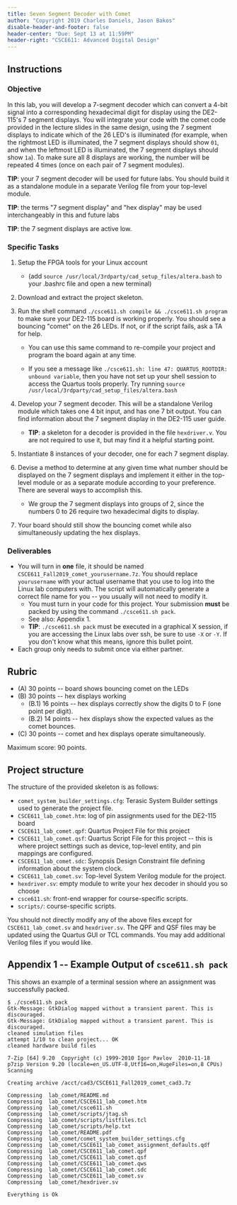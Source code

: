 ```yaml
---
title: Seven Segment Decoder with Comet
author: "Copyright 2019 Charles Daniels, Jason Bakos"
disable-header-and-footer: false
header-center: "Due: Sept 13 at 11:59PM"
header-right: "CSCE611: Advanced Digital Design"
---
```


## Instructions

### Objective

In this lab, you will develop a 7-segment decoder which can convert a 4-bit
signal into a corresponding hexadecimal digit for display using the DE2-115's 7
segment displays. You will integrate your code with the comet code provided in
the lecture slides in the same design, using the 7 segment displays to indicate
which of the 26 LED's is illuminated (for example, when the rightmost LED is
illuminated, the 7 segment displays should show `01`, and when the leftmost LED
is illuminated, the 7 segment displays should show `1a`). To make sure all 8
displays are working, the number will be repeated 4 times (once on each pair of
7 segment modules).

**TIP**: your 7 segment decoder will be used for future labs. You should build
it as a standalone module in a separate Verilog file from your top-level
module.

**TIP**: the terms "7 segment display" and "hex display" may be used
interchangeably in this and future labs

**TIP**: the 7 segment displays are active low.

### Specific Tasks

1. Setup the FPGA tools for your Linux account
    * (add `source /usr/local/3rdparty/cad_setup_files/altera.bash` to your
      .bashrc file and open a new terminal)

2. Download and extract the project skeleton.

3. Run the shell command `./csce611.sh compile && ./csce611.sh program` to make
   sure your DE2-115 board is working properly. You should see a bouncing
   "comet" on the 26 LEDs.  If not, or if the script fails, ask a TA for help.

	* You can use this same command to re-compile your project and program
	  the board again at any time.

	* If you see a message like `./csce611.sh: line 47: QUARTUS_ROOTDIR:
	  unbound variable`, then you have not set up your shell session to
	  access the Quartus tools properly. Try running `source
	  /usr/local/3rdparty/cad_setup_files/altera.bash`

4. Develop your 7 segment decoder. This will be a standalone Verilog module
   which takes one 4 bit input, and has one 7 bit output. You can find
   information about the 7 segment display in the DE2-115 user guide.

	* **TIP**: a skeleton for a decoder is provided in the file
	  `hexdriver.v`. You are not required to use it, but may find it a
	  helpful starting point.

5. Instantiate 8 instances of your decoder, one for each 7 segment display.

6. Devise a method to determine at any given time what number should be
   displayed on the 7 segment displays and implement it either in the top-level
   module or as a separate module according to your preference. There are
   several ways to accomplish this.

	* We group the 7 segment displays into groups of 2, since the numbers 0
	  to 26 require two hexadecimal digits to display.

7. Your board should still show the bouncing comet while also simultaneously
   updating the hex displays.

### Deliverables

* You will turn in **one** file, it should be named
  `CSCE611_Fall2019_comet_yourusername.7z`. You should replace `yourusername`
  with your actual username that you use to log into the Linux lab computers
  with. The script will automatically generate a correct file name for you --
  you usually will not need to modify it.
	* You must turn in your code for this project. Your submission **must**
	  be packed by using the command `./csce611.sh pack`.
	* See also: Appendix 1.
	* **TIP**: `./csce611.sh pack` must be executed in a graphical X
	  session, if you are accessing the Linux labs over ssh, be sure to use
	  `-X` or `-Y`. If you don't know what this means, ignore this bullet
	  point.
* Each group only needs to submit once via either partner.


## Rubric

* (A) 30 points -- board shows bouncing comet on the LEDs
* (B) 30 points -- hex displays working
	* (B.1) 16 points -- hex displays correctly show the digits 0 to F (one
	  point per digit).
	* (B.2) 14 points -- hex displays show the expected values as the comet
	  bounces.
* (C) 30 points -- comet and hex displays operate simultaneously.

Maximum score: 90 points.

## Project structure

The structure of the provided skeleton is as follows:

* `comet_system_builder_settings.cfg`: Terasic System Builder settings used to
  generate the project file.
* `CSCE611_lab_comet.htm`: log of pin assignments used for the DE2-115 board
* `CSCE611_lab_comet.qpf`: Quartus Project File for this project
* `CSCE611_lab_comet.qsf`: Quartus Script File for this project -- this is
  where project settings such as device, top-level entity, and pin mappings are
  configured.
* `CSCE611_lab_comet.sdc`: Synopsis Design Constraint file defining information
  about the system clock.
* `CSCE611_lab_comet.sv`: Top-level System Verilog module for the project.
* `hexdriver.sv`: empty module to write your hex decoder in should you so choose
* `csce611.sh`: front-end wrapper for course-specific scripts.
* `scripts/`: course-specific scripts.

You should not directly modify any of the above files except for
`CSCE611_lab_comet.sv` and `hexdriver.sv`. The QPF and QSF files may be updated
using the Quartus GUI or TCL commands. You may add additional Verilog files if
you would like.

## Appendix 1 -- Example Output of `csce611.sh pack`

This shows an example of a terminal session where an assignment was
successfully packed.

```
$ ./csce611.sh pack
Gtk-Message: GtkDialog mapped without a transient parent. This is discouraged.
Gtk-Message: GtkDialog mapped without a transient parent. This is discouraged.
cleaned simulation files
attempt 1/10 to clean project... OK
cleaned hardware build files

7-Zip [64] 9.20  Copyright (c) 1999-2010 Igor Pavlov  2010-11-18
p7zip Version 9.20 (locale=en_US.UTF-8,Utf16=on,HugeFiles=on,8 CPUs)
Scanning

Creating archive /acct/cad3/CSCE611_Fall2019_comet_cad3.7z

Compressing  lab_comet/README.md
Compressing  lab_comet/CSCE611_lab_comet.htm
Compressing  lab_comet/csce611.sh
Compressing  lab_comet/scripts/jtag.sh
Compressing  lab_comet/scripts/listfiles.tcl
Compressing  lab_comet/scripts/help.txt
Compressing  lab_comet/README.pdf
Compressing  lab_comet/comet_system_builder_settings.cfg
Compressing  lab_comet/CSCE611_lab_comet_assignment_defaults.qdf
Compressing  lab_comet/CSCE611_lab_comet.qpf
Compressing  lab_comet/CSCE611_lab_comet.qsf
Compressing  lab_comet/CSCE611_lab_comet.qws
Compressing  lab_comet/CSCE611_lab_comet.sdc
Compressing  lab_comet/CSCE611_lab_comet.sv
Compressing  lab_comet/hexdriver.sv

Everything is Ok
```
